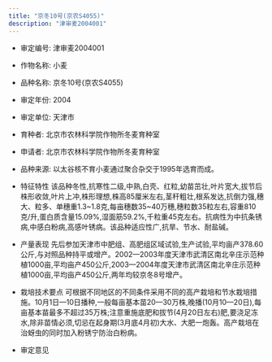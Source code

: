 ```yaml
---
title: "京冬10号(京农S4055)"
description: "津审麦2004001"
---
```

* 审定编号:  津审麦2004001

*  作物名称:  小麦

*  品种名称:  京冬10号(京农S4055)

*  审定年份:  2004

*  审定单位:  天津市

* 育种者:  北京市农林科学院作物所冬麦育种室

*  申请者:  北京市农林科学院作物所冬麦育种室

*  品种来源:  以太谷核不育小麦通过聚合杂交于1995年选育而成。

*  特征特性
该品种冬性,抗寒性二级,中熟,白壳、红粒,幼苗茁壮,叶片宽大,拔节后株形收敛,叶片上冲,株形理想,株高85厘米左右,茎秆粗壮,根系发达,抗倒力强,穗大、粒多、单穗重1.3~1.8克,每亩穗数35~40万穗,穗粒数35粒左右,容重810克/升,蛋白质含量15.09%,湿面筋59.2%,千粒重45克左右。抗病性为中抗条锈病,中感白粉病,高感叶锈病。该品种适应性广,抗旱、节水、耐盐碱。

*  产量表现
先后参加天津市中肥组、高肥组区域试验,生产试验,平均亩产378.60公斤,与对照品种持平或增产。2002—2003年度天津市武清区南北辛庄示范种植1000亩,平均亩产450公斤,2003—2004年度天津市武清区南北辛庄示范种植1000亩,平均亩产450公斤,两年均较京冬8号增产。

*  栽培技术要点
可根据不同地区的不同条件采用不同的高产栽培和节水栽培措施。10月1日—10日播种,一般每亩基本苗20—30万株,晚播(10月10—20日),每亩基本苗最多不超过35万株;注意重施底肥和拔节(4月20日左右)肥,要浇足冻水,除非苗情必须,切忌在起身期(3月底4月初)大水、大肥一炮轰。高产栽培在治蚜虫的同时加入粉锈宁防治白粉病。

*  审定意见

